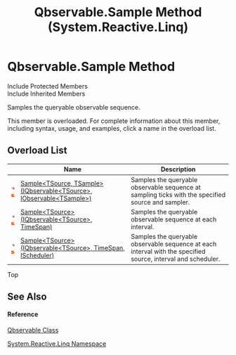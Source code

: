 ﻿---
title: Qbservable.Sample Method  (System.Reactive.Linq)
TOCTitle: Sample Method
ms:assetid: Overload:System.Reactive.Linq.Qbservable.Sample
ms:mtpsurl: https://msdn.microsoft.com/en-us/library/system.reactive.linq.qbservable.sample(v=VS.103)
ms:contentKeyID: 36068861
ms.date: 06/28/2011
mtps_version: v=VS.103
f1_keywords:
- System.Reactive.Linq.Qbservable.Sample
- System.Reactive.Linq.Qbservable.Sample``1
- System.Reactive.Linq.Qbservable.Sample``2
dev_langs:
- CSharp
- JScript
- VB
- FSharp
---

# Qbservable.Sample Method

Include Protected Members  
Include Inherited Members  

Samples the queryable observable sequence.

This member is overloaded. For complete information about this member, including syntax, usage, and examples, click a name in the overload list.

## Overload List

<table>
<thead>
<tr class="header">
<th> </th>
<th>Name</th>
<th>Description</th>
</tr>
</thead>
<tbody>
<tr class="odd">
<td><img src="images\Hh303103.pubmethod(en-us,VS.103).gif" title="Public method" alt="Public method" /><img src="images\Hh244319.static(en-us,VS.103).gif" title="Static member" alt="Static member" /></td>
<td><a href="https://msdn.microsoft.com/en-us/library/m:system.reactive.linq.qbservable.sample%60%602(system.reactive.linq.iqbservable%7b%60%600%7d%2csystem.iobservable%7b%60%601%7d)(v=VS.103)">Sample&lt;TSource, TSample&gt;(IQbservable&lt;TSource&gt;, IObservable&lt;TSample&gt;)</a></td>
<td>Samples the queryable observable sequence at sampling ticks with the specified source and sampler.</td>
</tr>
<tr class="even">
<td><img src="images\Hh303103.pubmethod(en-us,VS.103).gif" title="Public method" alt="Public method" /><img src="images\Hh244319.static(en-us,VS.103).gif" title="Static member" alt="Static member" /></td>
<td><a href="https://msdn.microsoft.com/en-us/library/m:system.reactive.linq.qbservable.sample%60%601(system.reactive.linq.iqbservable%7b%60%600%7d%2csystem.timespan)(v=VS.103)">Sample&lt;TSource&gt;(IQbservable&lt;TSource&gt;, TimeSpan)</a></td>
<td>Samples the queryable observable sequence at each interval.</td>
</tr>
<tr class="odd">
<td><img src="images\Hh303103.pubmethod(en-us,VS.103).gif" title="Public method" alt="Public method" /><img src="images\Hh244319.static(en-us,VS.103).gif" title="Static member" alt="Static member" /></td>
<td><a href="https://msdn.microsoft.com/en-us/library/m:system.reactive.linq.qbservable.sample%60%601(system.reactive.linq.iqbservable%7b%60%600%7d%2csystem.timespan%2csystem.reactive.concurrency.ischeduler)(v=VS.103)">Sample&lt;TSource&gt;(IQbservable&lt;TSource&gt;, TimeSpan, IScheduler)</a></td>
<td>Samples the queryable observable sequence at each interval with the specified source, interval and scheduler.</td>
</tr>
</tbody>
</table>

Top

## See Also

#### Reference

[Qbservable Class](hh211693\(v=vs.103\).md)

[System.Reactive.Linq Namespace](hh211929\(v=vs.103\).md)

